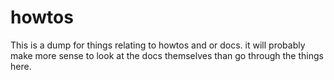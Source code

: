 # howtos
This is a dump for things relating to howtos and or docs. it will probably make more sense to look at the docs themselves than go through the things here.
